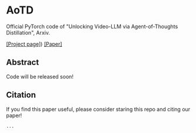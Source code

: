 # AoTD
Official PyTorch code of "Unlocking Video-LLM via Agent-of-Thoughts Distillation", Arxiv.

[[Project page]](https://zhengrongz.github.io/AoTD/)) [[Paper]](https://zhengrongz.github.io/AoTD/)

## Abstract

Code will be released soon!

## Citation
If you find this paper useful, please consider staring this repo and citing our paper!
```latex
...
```
